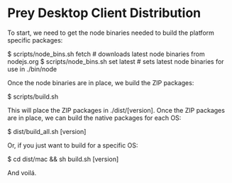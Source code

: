 Prey Desktop Client Distribution
================================

To start, we need to get the node binaries needed to build the platform specific packages:

   $ scripts/node_bins.sh fetch # downloads latest node binaries from nodejs.org
   $ scripts/node_bins.sh set latest # sets latest node binaries for use in ./bin/node

Once the node binaries are in place, we build the ZIP packages: 

   $ scripts/build.sh

This will place the ZIP packages in ./dist/[version]. Once the ZIP packages are in place, 
we can build the native packages for each OS:

   $ dist/build_all.sh [version]

Or, if you just want to build for a specific OS:

   $ cd dist/mac && sh build.sh [version]

And voilá.
